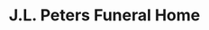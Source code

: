 ---
title: "J.L. Peters Funeral Home"
url: /lincoln-park/j-l-peters-funeral-home/
shop: Bestattungen
---
